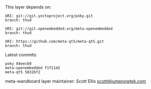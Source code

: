 This layer depends on:

    URI: git://git.yoctoproject.org/poky.git
    branch: thud

    URI: git://git.openembedded.org/meta-openembedded
    branch: thud

    URI: https://github.com/meta-qt5/meta-qt5.git
    branch: thud

Latest commits:

    poky 84eecb0
    meta-openembedded f1f11d2
    meta-qt5 5832bf2


meta-wandboard layer maintainer: Scott Ellis <scott@jumpnowtek.com>
